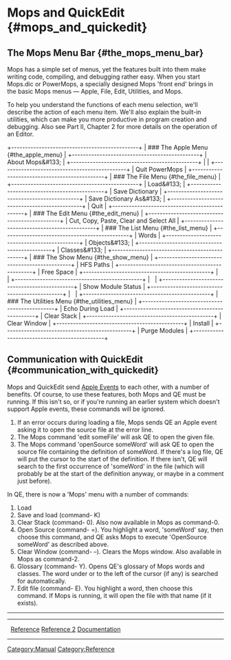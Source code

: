 Mops and QuickEdit {#mops_and_quickedit}
==================

The Mops Menu Bar {#the_mops_menu_bar}
-----------------

Mops has a simple set of menus, yet the features built into them make
writing code, compiling, and debugging rather easy. When you start
Mops.dic or PowerMops, a specially designed Mops \'front end\' brings in
the basic Mops menus &mdash; Apple, File, Edit, Utilities, and Mops.

To help you understand the functions of each menu selection, we\'ll
describe the action of each menu item. We\'ll also explain the built-in
utilities, which can make you more productive in program creation and
debugging. Also see Part II, Chapter 2 for more details on the operation
of an Editor.

+----------------------------------------------+
| ### The Apple Menu {#the_apple_menu}         |
+----------------------------------------------+
| About Mops&\#133;                            |
+----------------------------------------------+
|                                              |
+----------------------------------------------+
| Quit PowerMops                               |
+----------------------------------------------+
| ### The File Menu {#the_file_menu}           |
+----------------------------------------------+
| Load&\#133;                                  |
+----------------------------------------------+
| Save Dictionary                              |
+----------------------------------------------+
| Save Dictionary As&\#133;                    |
+----------------------------------------------+
| Quit                                         |
+----------------------------------------------+
| ### The Edit Menu {#the_edit_menu}           |
+----------------------------------------------+
| Cut, Copy, Paste, Clear and Select All       |
+----------------------------------------------+
| ### The List Menu {#the_list_menu}           |
+----------------------------------------------+
| Words                                        |
+----------------------------------------------+
| Objects&\#133;                               |
+----------------------------------------------+
| Classes&\#133;                               |
+----------------------------------------------+
| ### The Show Menu {#the_show_menu}           |
+----------------------------------------------+
| HFS Paths                                    |
+----------------------------------------------+
| Free Space                                   |
+----------------------------------------------+
| &nbsp;                                       |
+----------------------------------------------+
| &nbsp;                                       |
+----------------------------------------------+
| Show Module Status                           |
+----------------------------------------------+
| &nbsp;                                       |
+----------------------------------------------+
| ### The Utilities Menu {#the_utilities_menu} |
+----------------------------------------------+
| Echo During Load                             |
+----------------------------------------------+
| Clear Stack                                  |
+----------------------------------------------+
| Clear Window                                 |
+----------------------------------------------+
| Install                                      |
+----------------------------------------------+
| Purge Modules                                |
+----------------------------------------------+

Communication with QuickEdit {#communication_with_quickedit}
----------------------------

Mops and QuickEdit send [Apple
Events](http://developer.apple.com/documentation/mac/IAC/IAC-94.html) to
each other, with a number of benefits. Of course, to use these features,
both Mops and QE must be running. If this isn\'t so, or if you\'re
running an earlier system which doesn\'t support Apple events, these
commands will be ignored.

1.  If an error occurs during loading a file, Mops sends QE an Apple
    event asking it to open the source file at the error line.
2.  The Mops command \'edit someFile\' will ask QE to open the given
    file.
3.  The Mops command \'openSource someWord\' will ask QE to open the
    source file containing the definition of someWord. If there\'s a log
    file, QE will put the cursor to the start of the definition. If
    there isn\'t, QE will search to the first occurrence of \'someWord\'
    in the file (which will probably be at the start of the definition
    anyway, or maybe in a comment just before).

In QE, there is now a \'Mops\' menu with a number of commands:

1.  Load
2.  Save and load (command- K)
3.  Clear Stack (command- 0). Also now available in Mops as command-0.
4.  Open Source (command- =). You highlight a word, \'someWord\' say,
    then choose this command, and QE asks Mops to execute \'OpenSource
    someWord\' as described above.
5.  Clear Window (command- &ndash;). Clears the Mops window. Also
    available in Mops as command-2.
6.  Glossary (command- Y). Opens QE\'s glossary of Mops words and
    classes. The word under or to the left of the cursor (if any) is
    searched for automatically.
7.  Edit file (command- E). You highlight a word, then choose this
    command. If Mops is running, it will open the file with that name
    (if it exists).

------------------------------------------------------------------------

  ------------------------------------------- ----------------------------------- ---------------------------------------
  &nbsp;                                      [Reference](Reference "wikilink")   [Reference 2](Reference_2 "wikilink")
  [Documentation](Documentation "wikilink")                                       
  ------------------------------------------- ----------------------------------- ---------------------------------------

[Category:Manual](Category:Manual "wikilink")
[Category:Reference](Category:Reference "wikilink")

